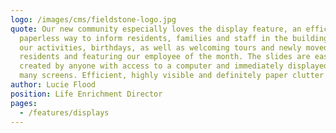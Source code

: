 ```yaml
---
logo: /images/cms/fieldstone-logo.jpg
quote: Our new community especially loves the display feature, an efficient and
  paperless way to inform residents, families and staff in the building about
  our activities, birthdays, as well as welcoming tours and newly moved in
  residents and featuring our employee of the month. The slides are easily
  created by anyone with access to a computer and immediately displayed on our
  many screens. Efficient, highly visible and definitely paper clutter free!
author: Lucie Flood
position: Life Enrichment Director
pages:
  - /features/displays
---
```

